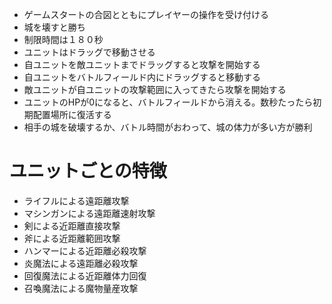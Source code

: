 * ゲームスタートの合図とともにプレイヤーの操作を受け付ける
* 城を壊すと勝ち
* 制限時間は１８０秒
* ユニットはドラッグで移動させる
* 自ユニットを敵ユニットまでドラッグすると攻撃を開始する
* 自ユニットをバトルフィールド内にドラッグすると移動する
* 敵ユニットが自ユニットの攻撃範囲に入ってきたら攻撃を開始する
* ユニットのHPが0になると、バトルフィールドから消える。数秒たったら初期配置場所に復活する
* 相手の城を破壊するか、バトル時間がおわって、城の体力が多い方が勝利


# ユニットごとの特徴

* ライフルによる遠距離攻撃
* マシンガンによる遠距離速射攻撃
* 剣による近距離直接攻撃
* 斧による近距離範囲攻撃
* ハンマーによる近距離必殺攻撃
* 炎魔法による遠距離必殺攻撃
* 回復魔法による近距離体力回復
* 召喚魔法による魔物量産攻撃
